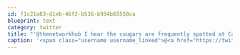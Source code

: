 ```yaml
---
id: f1c21a83-d1eb-46f2-b536-b934b65558ca
blueprint: text
category: twitter
title: "'@thenetworkhub I hear the cougars are frequently spotted at Cactus Club or Sandbar @VancityBuzz"
caption: '<span class="username username_linked">@<a href="https://twitter.com/thenetworkhub" title="The Network Hub">thenetworkhub</a></span> I hear the cougars are frequently spotted at Cactus Club or Sandbar @VancityBuzz'
---
```

